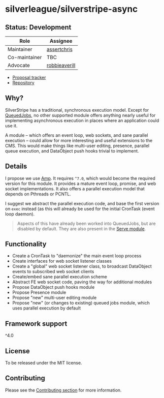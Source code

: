 # silverleague/silverstripe-async

## Status: Development

| Role | Assignee |
| ---- | --- |
| Maintainer | [assertchris](https://github.com/assertchris) |
| Co-maintainer | TBC |
| Advocate | [robbieaverill](https://github.com/robbieaverill) |

* [Proposal tracker](https://github.com/silverleague/silverleague.github.io/issues/6)
* [Repository](https://github.com/silverleague/silverstripe-async)

## Why?

SilverStripe has a traditional, synchronous execution model. Except for [QueuedJobs](https://github.com/silverstripe-australia/silverstripe-queuedjobs), no other supported module offers anything nearly useful for implementing asynchronous execution in places where an application could use it.

A module – which offers an event loop, web sockets, and sane parallel execution – could allow for more interesting and useful extensions to the CMS. This would make things like multi-user editing, presence, parallel queue execution, and DataObject push hooks trivial to implement.

## Details

I propose we use [Amp](https://github.com/amphp). It requires `^7.0`, which would become the required version for this module. It provides a mature event loop, promise, and web socket implementations. It also offers a parallel execution model that depends on Pthreads or PCNTL.

I suggest we abstract the parallel execution code, and base the first version on `exec` instead (as this will already be used for the initial CronTask (event loop daemon).

> Aspects of this have already been worked into QueuedJobs, but are disabled by default. They are also present in the [Serve module](https://github.com/silverstripe/silverstripe-serve).

## Functionality

* Create a CronTask to "daemonize" the main event loop process
* Create interfaces for web socket listener classes
* Create a "global" web socket listener class, to broadcast DataObject events to subscribed web socket clients
* Create/embed sane parallel execution scheme
* Abstract FE web socket code, paving the way for additional modules
* Propose DataObject push hooks module
* Propose Presence module
* Propose "new" multi-user editing module
* Propose "new" (or changes to existing) queued jobs module, which uses parallel execution by default

## Framework support

^4.0

## License

To be released under the MIT license.

## Contributing

Please see the [Contributing section](../#contributing) for more information.
